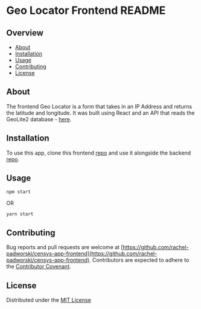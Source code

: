 # Geo Locator Frontend README


## Overview
* [About](https://github.com/rachel-padworski/censys-app-frontend#about)
* [Installation](https://github.com/rachel-padworski/censys-app-frontend#installation)
* [Usage](https://github.com/rachel-padworski/censys-app-frontend#usage)
* [Contributing](https://github.com/rachel-padworski/censys-app-frontend#contributing)
* [License](https://github.com/rachel-padworski/censys-app-frontend#license)

## About
The frontend Geo Locator is a form that takes in an IP Address and returns the latitude and longitude. It was built using React and an API that reads the GeoLite2 database - [here](https://github.com/rachel-padworski/api-geo-locator).

## Installation
To use this app, clone this frontend [repo](https://github.com/rachel-padworski/censys-app-frontend) and use it alongside the backend [repo](https://github.com/rachel-padworski/api-geo-locator).


## Usage

```
npm start
```
OR
```
yarn start
```

## Contributing
Bug reports and pull requests are welcome at [https://github.com/rachel-padworski/censys-app-frontend](https://github.com/rachel-padworski/censys-app-frontend). Contributors are expected to adhere to the [Contributor Covenant](https://www.contributor-covenant.org/).

## License
Distributed under the [MIT License](https://opensource.org/licenses/MIT)
